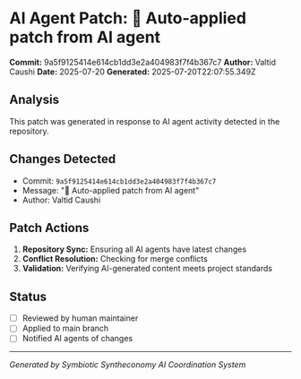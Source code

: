 # AI Agent Patch: 🤖 Auto-applied patch from AI agent

**Commit:** 9a5f9125414e614cb1dd3e2a404983f7f4b367c7
**Author:** Valtid Caushi
**Date:** 2025-07-20
**Generated:** 2025-07-20T22:07:55.349Z

## Analysis

This patch was generated in response to AI agent activity detected in the repository.

## Changes Detected

- Commit: `9a5f9125414e614cb1dd3e2a404983f7f4b367c7`
- Message: "🤖 Auto-applied patch from AI agent"
- Author: Valtid Caushi

## Patch Actions

1. **Repository Sync:** Ensuring all AI agents have latest changes
2. **Conflict Resolution:** Checking for merge conflicts
3. **Validation:** Verifying AI-generated content meets project standards

## Status

- [ ] Reviewed by human maintainer
- [ ] Applied to main branch
- [ ] Notified AI agents of changes

---
*Generated by Symbiotic Syntheconomy AI Coordination System*
